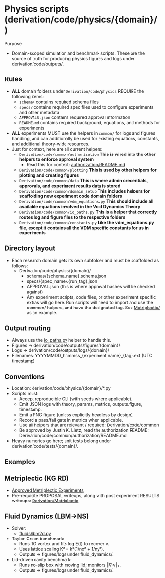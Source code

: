 # Physics scripts (derivation/code/physics/{domain}/)

Purpose

- Domain-scoped simulation and benchmark scripts. These are the source of truth for producing physics figures and logs under derivation/code/outputs/.

## Rules

- **ALL** domain folders under `Derivation/code/physics` REQUIRE the following items:
  - `schema/` contains required schema files
  - `specs/` contains required spec files used to configure experiments and other metadata
  - `APPROVALS.json` contains required approval information
  - `README.md` contains required background, equations, and methods for experiments
- **ALL** experiments MUST use the helpers in `common/` for logs and figures handling, and can additionally be used for existing equations, constants, and additional theory-wide resources.
- Just for context, here are all current helpers:
  - `Derivation/code/common/authorization` **This is wired into the other helpers to enforce approval system**
    - Read this for context: [authorization/README.md](/Derivation/code/common/authorization/README.md)
  - `Derivation/code/common/plotting` **This is used by other helpers for plotting and creating figures**
  - `Derivation/code/common/data` **This is where admin credentials, approvals, and experiment results data is stored**
  - `Derivation/code/common/domain_setup` **This includes helpers for scaffolding new experiment code domain folders**
  - `Derivation/code/common/vdm_equations.py` **This should include all available equations involved in the Void Dynamics Theory**
  - `Derivation/code/common/io_paths.py` **This is a helper that correctly routes log and figure files to the respective folders**
  - `Derivation/code/common/constants.py` **Like the vdm_equations.py file, except it contains all the VDM specific constants for us in experiments**

## Directory layout

- Each research domain gets its own subfolder and must be scaffolded as follows:
  - Derivation/code/physics/{domain}/
    - schemas/{schema_name}.schema.json
    - specs/{spec_name}.{run_tag}.json
    - APPROVAL.json (this is where approval hashes will be checked against)
    - Any experiment scripts, code files, or other experiment specific extras will go here. Run scripts will need to import and use the common/ helpers, and have the designated tag. See [Metriplectic/](/Derivation/code/physics/metriplectic) as an example.

## Output routing

- Always use the [io_paths.py](/Derivation/code/common/io_paths.py) helper to handle this.
- Figures → derivation/code/outputs/figures/{domain}/
- Logs    → derivation/code/outputs/logs/{domain}/
- Filenames: YYYYMMDD_hhmmss_{experiment name}_{tag}.ext (UTC timestamp)

## Conventions

- Location: derivation/code/physics/{domain}/*.py
- Scripts must:
  - Accept reproducible CLI (with seeds where applicable).
  - Emit JSON logs with theory, params, metrics, outputs.figure, timestamp.
  - Emit a PNG figure (unless explicitly headless by design).
  - Record a pass/fail gate in metrics when applicable.
  - Use all helpers that are relevant / required: Derivation/code/common
  - Be approved by Justin K. Lietz, read the authorization README: Derivation/code/common/authorization/README.md
- Heavy numerics go here; unit tests belong under derivation/code/tests/{domain}/.

## Examples

## Metriplectic (KG RD)

- [Approved Metriplectic Experiments](/Derivation/code/physics/metriplectic)
- Pre-requisite PROPOSAL writeups, along with post experiment RESULTS writeups: [Derivation/Metriplectic](/Derivation/Metriplectic)

## Fluid Dynamics (LBM→NS)

- Solver:
  - [fluids/lbm2d.py](/Derivation/code/physics/fluid_dynamics/fluids/lbm2d.py:1)
- Taylor-Green benchmark:
  - Runs TG vortex and fits log E(t) to recover ν.
  - Uses lattice scaling K² = k²(1/nx² + 1/ny²).
  - Outputs → figures/logs under fluid_dynamics/.
- Lid-driven cavity benchmark:
  - Runs no-slip box with moving lid; monitors ‖∇·v‖₂.
  - Outputs → figures/logs under fluid_dynamics/.
